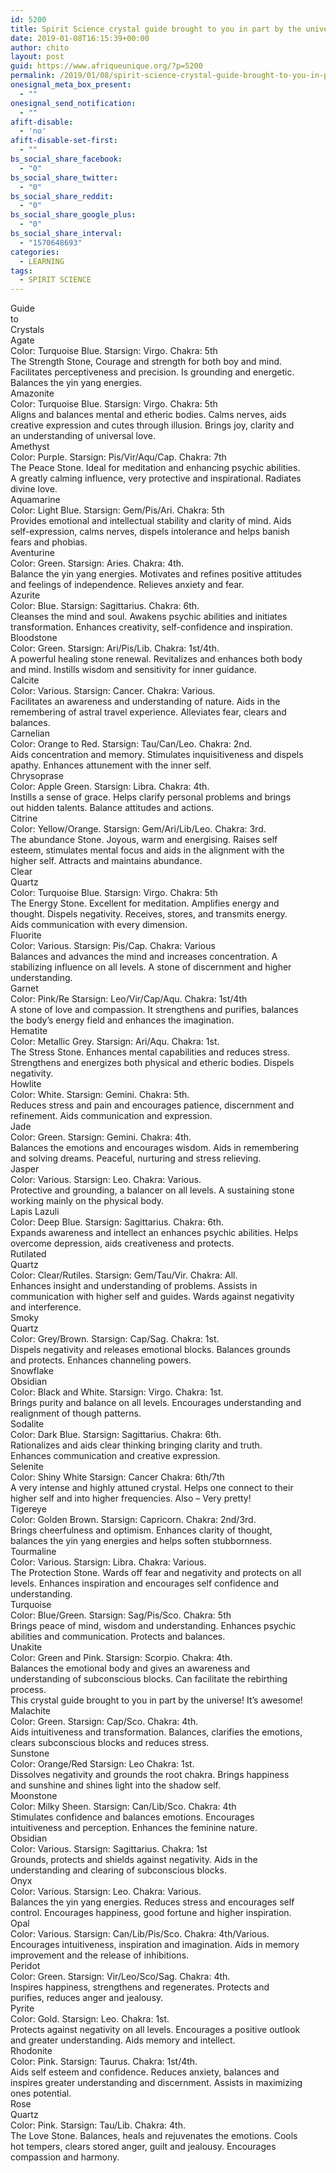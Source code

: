 ```yaml
---
id: 5200
title: Spirit Science crystal guide brought to you in part by the universe! It’s awesome!
date: 2019-01-08T16:15:39+00:00
author: chito
layout: post
guid: https://www.afriqueunique.org/?p=5200
permalink: /2019/01/08/spirit-science-crystal-guide-brought-to-you-in-part-by-the-universe-its-awesome/
onesignal_meta_box_present:
  - ""
onesignal_send_notification:
  - ""
afift-disable:
  - 'no'
afift-disable-set-first:
  - ""
bs_social_share_facebook:
  - "0"
bs_social_share_twitter:
  - "0"
bs_social_share_reddit:
  - "0"
bs_social_share_google_plus:
  - "0"
bs_social_share_interval:
  - "1570648693"
categories:
  - LEARNING
tags:
  - SPIRIT SCIENCE
---
```

Guide  
to  
Crystals  
Agate  
Color: Turquoise Blue. Starsign: Virgo. Chakra: 5th  
The Strength Stone, Courage and strength for both boy and mind.  
Facilitates perceptiveness and precision. Is grounding and energetic.  
Balances the yin yang energies.  
Amazonite  
Color: Turquoise Blue. Starsign: Virgo. Chakra: 5th  
Aligns and balances mental and etheric bodies. Calms nerves, aids  
creative expression and cutes through illusion. Brings joy, clarity and  
an understanding of universal love.  
Amethyst  
Color: Purple. Starsign: Pis/Vir/Aqu/Cap. Chakra: 7th  
The Peace Stone. Ideal for meditation and enhancing psychic abilities.  
A greatly calming influence, very protective and inspirational. Radiates  
divine love.  
Aquamarine  
Color: Light Blue. Starsign: Gem/Pis/Ari. Chakra: 5th  
Provides emotional and intellectual stability and clarity of mind. Aids  
self-expression, calms nerves, dispels intolerance and helps banish  
fears and phobias.  
Aventurine  
Color: Green. Starsign: Aries. Chakra: 4th.  
Balance the yin yang energies. Motivates and refines positive attitudes  
and feelings of independence. Relieves anxiety and fear.  
Azurite  
Color: Blue. Starsign: Sagittarius. Chakra: 6th.  
Cleanses the mind and soul. Awakens psychic abilities and initiates  
transformation. Enhances creativity, self-confidence and inspiration.  
Bloodstone  
Color: Green. Starsign: Ari/Pis/Lib. Chakra: 1st/4th.  
A powerful healing stone renewal. Revitalizes and enhances both body  
and mind. Instills wisdom and sensitivity for inner guidance.  
Calcite  
Color: Various. Starsign: Cancer. Chakra: Various.  
Facilitates an awareness and understanding of nature. Aids in the  
remembering of astral travel experience. Alleviates fear, clears and  
balances.  
Carnelian  
Color: Orange to Red. Starsign: Tau/Can/Leo. Chakra: 2nd.  
Aids concentration and memory. Stimulates inquisitiveness and dispels  
apathy. Enhances attunement with the inner self.  
Chrysoprase  
Color: Apple Green. Starsign: Libra. Chakra: 4th.  
Instills a sense of grace. Helps clarify personal problems and brings  
out hidden talents. Balance attitudes and actions.  
Citrine  
Color: Yellow/Orange. Starsign: Gem/Ari/Lib/Leo. Chakra: 3rd.  
The abundance Stone. Joyous, warm and energising. Raises self  
esteem, stimulates mental focus and aids in the alignment with the  
higher self. Attracts and maintains abundance.  
Clear  
Quartz  
Color: Turquoise Blue. Starsign: Virgo. Chakra: 5th  
The Energy Stone. Excellent for meditation. Amplifies energy and  
thought. Dispels negativity. Receives, stores, and transmits energy.  
Aids communication with every dimension.  
Fluorite  
Color: Various. Starsign: Pis/Cap. Chakra: Various  
Balances and advances the mind and increases concentration. A  
stabilizing influence on all levels. A stone of discernment and higher  
understanding.  
Garnet  
Color: Pink/Re Starsign: Leo/Vir/Cap/Aqu. Chakra: 1st/4th  
A stone of love and compassion. It strengthens and purifies, balances  
the body&#8217;s energy field and enhances the imagination.  
Hematite  
Color: Metallic Grey. Starsign: Ari/Aqu. Chakra: 1st.  
The Stress Stone. Enhances mental capabilities and reduces stress.  
Strengthens and energizes both physical and etheric bodies. Dispels  
negativity.  
Howlite  
Color: White. Starsign: Gemini. Chakra: 5th.  
Reduces stress and pain and encourages patience, discernment and  
refinement. Aids communication and expression.  
Jade  
Color: Green. Starsign: Gemini. Chakra: 4th.  
Balances the emotions and encourages wisdom. Aids in remembering  
and solving dreams. Peaceful, nurturing and stress relieving.  
Jasper  
Color: Various. Starsign: Leo. Chakra: Various.  
Protective and grounding, a balancer on all levels. A sustaining stone  
working mainly on the physical body.  
Lapis Lazuli  
Color: Deep Blue. Starsign: Sagittarius. Chakra: 6th.  
Expands awareness and intellect an enhances psychic abilities. Helps  
overcome depression, aids creativeness and protects.  
Rutilated  
Quartz  
Color: Clear/Rutiles. Starsign: Gem/Tau/Vir. Chakra: All.  
Enhances insight and understanding of problems. Assists in  
communication with higher self and guides. Wards against negativity  
and interference.  
Smoky  
Quartz  
Color: Grey/Brown. Starsign: Cap/Sag. Chakra: 1st.  
Dispels negativity and releases emotional blocks. Balances grounds  
and protects. Enhances channeling powers.  
Snowflake  
Obsidian  
Color: Black and White. Starsign: Virgo. Chakra: 1st.  
Brings purity and balance on all levels. Encourages understanding and  
realignment of though patterns.  
Sodalite  
Color: Dark Blue. Starsign: Sagittarius. Chakra: 6th.  
Rationalizes and aids clear thinking bringing clarity and truth.  
Enhances communication and creative expression.  
Selenite  
Color: Shiny White Starsign: Cancer Chakra: 6th/7th  
A very intense and highly attuned crystal. Helps one connect to their  
higher self and into higher frequencies. Also &#8211; Very pretty!  
Tigereye  
Color: Golden Brown. Starsign: Capricorn. Chakra: 2nd/3rd.  
Brings cheerfulness and optimism. Enhances clarity of thought,  
balances the yin yang energies and helps soften stubbornness.  
Tourmaline  
Color: Various. Starsign: Libra. Chakra: Various.  
The Protection Stone. Wards off fear and negativity and protects on all  
levels. Enhances inspiration and encourages self confidence and  
understanding.  
Turquoise  
Color: Blue/Green. Starsign: Sag/Pis/Sco. Chakra: 5th  
Brings peace of mind, wisdom and understanding. Enhances psychic  
abilities and communication. Protects and balances.  
Unakite  
Color: Green and Pink. Starsign: Scorpio. Chakra: 4th.  
Balances the emotional body and gives an awareness and  
understanding of subconscious blocks. Can facilitate the rebirthing  
process.  
This crystal guide brought to you in part by the universe! It’s awesome!  
Malachite  
Color: Green. Starsign: Cap/Sco. Chakra: 4th.  
Aids intuitiveness and transformation. Balances, clarifies the emotions,  
clears subconscious blocks and reduces stress.  
Sunstone  
Color: Orange/Red Starsign: Leo Chakra: 1st.  
Dissolves negativity and grounds the root chakra. Brings happiness  
and sunshine and shines light into the shadow self.  
Moonstone  
Color: Milky Sheen. Starsign: Can/Lib/Sco. Chakra: 4th  
Stimulates confidence and balances emotions. Encourages  
intuitiveness and perception. Enhances the feminine nature.  
Obsidian  
Color: Various. Starsign: Sagittarius. Chakra: 1st  
Grounds, protects and shields against negativity. Aids in the  
understanding and clearing of subconscious blocks.  
Onyx  
Color: Various. Starsign: Leo. Chakra: Various.  
Balances the yin yang energies. Reduces stress and encourages self  
control. Encourages happiness, good fortune and higher inspiration.  
Opal  
Color: Various. Starsign: Can/Lib/Pis/Sco. Chakra: 4th/Various.  
Encourages intuitiveness, inspiration and imagination. Aids in memory  
improvement and the release of inhibitions.  
Peridot  
Color: Green. Starsign: Vir/Leo/Sco/Sag. Chakra: 4th.  
Inspires happiness, strengthens and regenerates. Protects and  
purifies, reduces anger and jealousy.  
Pyrite  
Color: Gold. Starsign: Leo. Chakra: 1st.  
Protects against negativity on all levels. Encourages a positive outlook  
and greater understanding. Aids memory and intellect.  
Rhodonite  
Color: Pink. Starsign: Taurus. Chakra: 1st/4th.  
Aids self esteem and confidence. Reduces anxiety, balances and  
inspires greater understanding and discernment. Assists in maximizing  
ones potential.  
Rose  
Quartz  
Color: Pink. Starsign: Tau/Lib. Chakra: 4th.  
The Love Stone. Balances, heals and rejuvenates the emotions. Cools  
hot tempers, clears stored anger, guilt and jealousy. Encourages  
compassion and harmony.